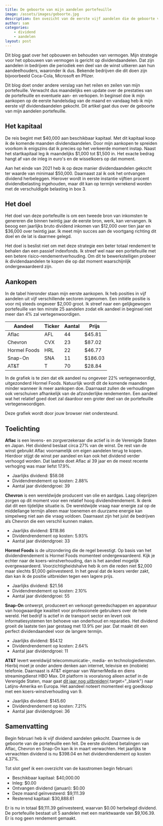 ```yaml
---
title: De geboorte van mijn aandelen portefeuille
image: /assets/images/geboorte.jpg
description: Een ovezicht van de eerste vijf aandelen die de geboorte van mijn aandelen portefeuille inluiden.
author: sam
categories:
    - dividend
    - aandelen
layout: post
---
```


Dit blog gaat over het opbouwen en behouden van vermogen. Mijn strategie voor het opbouwen van vermogen is gericht op dividendaandelen. Dat zijn aandelen in bedrijven die periodiek een deel van de winst uitkeren aan hun aandeelhouders, waaronder ik dus. Bekende bedrijven die dit doen zijn bijvoorbeeld Coca-Cola, Microsoft en Pfizer.

Dit blog doet onder andere verslag van het reilen en zeilen van mijn portefeuille. Verwacht dus maandelijks een update over de prestaties van de portefeuille en eventuele aan- en verkopen. In beginsel doe ik mijn aankopen op de eerste handelsdag van de maand en vandaag heb ik mijn eerste vijf dividendaandelen gekocht. Dit artikel gaat dus over de geboorte van mijn aandelen portefeuille.

## Het kapitaal

De reis begint met $40,000 aan beschikbaar kapitaal. Met dit kapitaal koop ik de komende maanden dividendaandelen. Door mijn aankopen te spreiden voorkom ik enigszins dat ik precies op het verkeerde moment instap. Naast het startkapitaal leg ik maandelijks $1,000 tot $1,500 in. Het exacte bedrag hangt af van de inleg in euro's en de wisselkoers op dat moment.

Aan het einde van 2021 heb ik op deze manier dividendaandelen gekocht ter waarde van minimaal $50,000. Daarnaast zal ik ook het ontvangen dividend herbeleggen. Hierover wordt in eerste instantie vijftien procent dividendbelasting ingehouden, maar dit kan op termijn verrekend worden met de verschuldigde belasting in box 3.

## Het doel

Het doel van deze portefeuille is om een tweede bron van inkomsten te genereren die binnen twintig jaar de eerste bron, werk, kan vervangen. Ik beoog een jaarlijks bruto dividend inkomen van $12,000 over tien jaar en $36,000 over twintig jaar. Ik meet mijn succes aan de voortgang richting dit doel en de lat is daarmee gelegd.

Het doel is beslist niet om met deze strategie een beter totaal rendement te behalen dan een passief indexfonds. Ik streef wel naar een portefeuille met een betere risico-rendementverhouding. Om dit te bewerkstelligen probeer ik dividendaandelen te kopen die op dat moment waarschijnlijk ondergewaardeerd zijn.

## Aankopen

In de tabel hieronder staan mijn eerste aankopen. Ik heb posities in vijf aandelen uit vijf verschillende sectoren ingenomen. Een initiële positie is voor mij steeds ongeveer $2,000 groot. Ik streef naar een gelijkgewogen portefeuille van ten minste 25 aandelen zodat elk aandeel in beginsel niet meer dan 4% zal vertegenwoordigen.

| Aandeel      | Ticker | Aantal | Prijs   |
|--------------| -------| -------|---------|
| Aflac        | AFL    | 44     |  $45.81 |
| Chevron      | CVX    | 23     |  $87.02 |
| Hormel Foods | HRL    | 22     |  $46.77 |
| Snap-On      | SNA    | 11     | $186.03 |
| AT&T         | T      | 70     |  $28.84 |

In de grafiek is te zien dat elk aandeel nu ongeveer 22% vertegenwoordigt, uitgezonderd Hormel Foods. Natuurlijk wordt dit de komende maanden minder wanneer ik meer aankopen doe. Daarnaast zullen de verhoudingen ook verschuiven afhankelijk van de afzonderlijke rendementen. Een aandeel wat het relatief goed doet zal daardoor een groter deel van de portefeuille vertegenwoordigen.

<div class="chart-wrapper">
    <canvas id="weights" width="400" height="200" align="left">Deze grafiek wordt door jouw browser niet ondersteund.</canvas>
</div>
<script src="{{site.baseurl}}/assets/js/charts/2021-02-02-script.js"></script>

## Toelichting

**Aflac** is een levens- en zorgverzekeraar die actief is in de Verenigde Staten en Japan. Het dividend beslaat circa 27% van de winst. De rest van de winst gebruikt Aflac voornamelijk om eigen aandelen terug te kopen. Hierdoor stijgt de winst per aandeel en kan ook het dividend verder verhoogd worden. Dat laatste doet Aflac al 39 jaar en de meest recente verhoging was maar liefst 17.9%.

<ul class="blog-list">
  <li>Jaarlijks dividend: $58.08</li>
  <li>Dividendrendement op kosten: 2.88%</li>
  <li>Aantal jaar dividendgroei: 39</li>
</ul>

**Chevron** is een wereldwijde producent van olie en aardgas. Laag olieprijzen zorgen op dit moment voor een relatief hoog dividendrendement. Ik denk dat dit een tijdelijke situatie is. De wereldwijde vraag naar energie zal op de middellange termijn alleen maar toenemen en duurzame energie kan simpelweg niet aan die vraag voldoen. Daarnaast zijn het juist de bedrijven als Chevron die een verschil kunnen maken.

<ul class="blog-list">
  <li>Jaarlijks dividend: $118.86</li>
  <li>Dividendrendement op kosten: 5.93%</li>
  <li>Aantal jaar dividendgroei: 33</li>
</ul>

**Hormel Foods** is de uitzondering die de regel bevestigt. Op basis van het dividendrendement is Hormel Foods momenteel ondergewaardeerd. Kijk je echter naar de koers-winstverhouding, dan is het aandeel mogelijk overgewaardeerd. Voorzichtigheidshalve heb ik om die reden niet $2,000 maar slechts $1,000 geïnvesteerd. In het geval dat de koers verder zakt, dan kan ik de positie uitbreiden tegen een lagere prijs.

<ul class="blog-list">
  <li>Jaarlijks dividend: $21.56</li>
  <li>Dividendrendement op kosten: 2.10%</li>
  <li>Aantal jaar dividendgroei: 55</li>
</ul>

**Snap-On** ontwerpt, produceert en verkoopt gereedschappen en apparatuur van hoogwaardige kwaliteit voor professionele gebruikers over de hele wereld. Het bedrijf is actief in de transport sector en levert ook informatiesystemen ten behoeve van onderhoud en reparaties. Het dividend groeit de laatste tien jaar gestaag met 13.9% per jaar. Dat maakt dit een perfect dividendaandeel voor de langere termijn.

<ul class="blog-list">
  <li>Jaarlijks dividend: $54.12</li>
  <li>Dividendrendement op kosten: 2.64%</li>
  <li>Aantal jaar dividendgroei: 11</li>
</ul>

**AT&T** levert wereldwijd telecommunicatie-, media- en technologiediensten. Hierbij moet je onder andere denken aan internet, televisie en (mobiele) telefonie. Daarnaast is AT&T eigenaar van WarnerMedia en diens streamingdienst HBO Max. Dit platform is vooralsnog alleen actief in de Verenigde Staten, maar gaat [dit jaar nog uitbreiden](https://tinyurl.com/web-summit-hbo-max-to-expand){:target="_blank"} naar Latijns-Amerika en Europa. Het aandeel noteert momenteel erg goedkoop met een koers-winstverhouding van 9.

<ul class="blog-list">
  <li>Jaarlijks dividend: $145.60</li>
  <li>Dividendrendement op kosten: 7.21%</li>
  <li>Aantal jaar dividendgroei: 36</li>
</ul>

## Samenvatting

Begin februari heb ik vijf dividend aandelen gekocht. Daarmee is de geboorte van de portefeuille een feit. De eerste dividend betalingen van Aflac, Chevron en Snap-On kan ik in maart verwachten. Het jaarlijks te verwachten dividend is nu $398.04 en het dividendrendement op kosten 4.37%.

Tot slot geef ik een overzicht van de kasstromen begin februari:

<ul class="blog-list">
  <li>Beschikbaar kapitaal: $40,000.00</li>
  <li>Inleg: $0.00</li>
  <li>Ontvangen dividend (januari): $0.00</li>
  <li>Deze maand geïnvesteerd: $9,111.39</li>
  <li>Resterend kapitaal: $30,888.61</li>
</ul>

Er is nu in totaal $9,111.39 geïnvesteerd, waarvan $0.00 herbelegd dividend. De portefeuille bestaat uit 5 aandelen met een marktwaarde van $9,106.39. Er is nog geen rendement gemaakt.